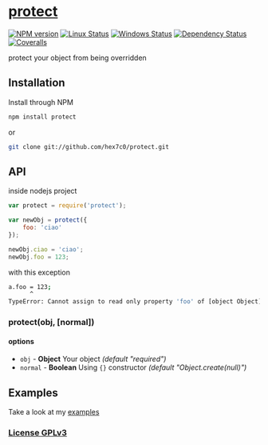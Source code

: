 # [protect](https://github.com/hex7c0/protect)

[![NPM version](https://img.shields.io/npm/v/protect.svg)](https://www.npmjs.com/package/protect)
[![Linux Status](https://img.shields.io/travis/hex7c0/protect.svg?label=linux)](https://travis-ci.org/hex7c0/protect)
[![Windows Status](https://img.shields.io/appveyor/ci/hex7c0/protect.svg?label=windows)](https://ci.appveyor.com/project/hex7c0/protect)
[![Dependency Status](https://img.shields.io/david/hex7c0/protect.svg)](https://david-dm.org/hex7c0/protect)
[![Coveralls](https://img.shields.io/coveralls/hex7c0/protect.svg)](https://coveralls.io/r/hex7c0/protect)

protect your object from being overridden

## Installation

Install through NPM

```bash
npm install protect
```
or
```bash
git clone git://github.com/hex7c0/protect.git
```

## API

inside nodejs project
```js
var protect = require('protect');

var newObj = protect({
    foo: 'ciao'
});

newObj.ciao = 'ciao';
newObj.foo = 123;
```
with this exception
```sh
a.foo = 123;
      ^
TypeError: Cannot assign to read only property 'foo' of [object Object]
```

### protect(obj, [normal])

#### options

 - `obj` - **Object** Your object *(default "required")*
 - `normal` - **Boolean** Using `{}` constructor *(default "Object.create(null)")*

## Examples

Take a look at my [examples](examples)

### [License GPLv3](LICENSE)
